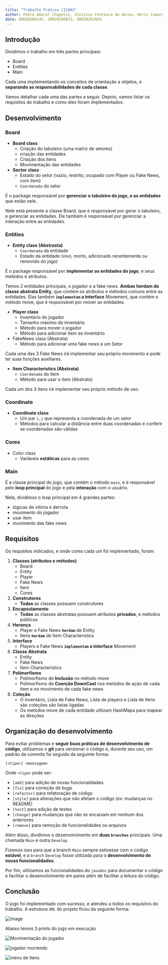 ```yaml
---
title: "Trabalho Prático CI1062"
author: Pedro Amaral Chapelin, Vinicius Fontoura de Abreu, Heric Camargo 
date: GRR20206145, GRR20206873, GRR20203959
---
```

## Introdução

Dividimos o trabalho em três partes principais:

- Board
- Entities
- Main

Cada uma implementando os conceitos de orientação a objetos, e **separando as responsabilidades de cada classe**.

Vamos detalhar cada uma das partes a seguir. Depois, vamos listar os requisitos do trabalho e como eles foram implementados.

## Desenvolvimento

### Board

- **Board class**
  - Criação do tabuleiro (uma matriz de setores)
  - criação das entidades
  - Criação dos itens
  - Movimentação das entidades
- **Sector class**
  - Estado do setor (vazio, restrito, ocupado com Player ou Fake News, com item)
  - `Coordenada` do setor

É o package responsável por **gerenciar o tabuleiro do jogo, e as entidades** que estão nele.

Nele está presente a classe Board, que é responsável por gerar o tabuleiro, e gerenciar as entidades. Ele também é responsável por gerenciar a interação entre as entidades.

### Entities

- **Entity class (Abstrasta)**
  - `Coordenada` da entidade
  - Estado da entidade (vivo, morto, adicionado recentemente ou removido do jogo)

É o package responsável por **implementar as entidades do jogo**, e seus metódos e atributos.

Temos 2 entidades principais, o jogador e a fake news. **Ambas herdam da classe abstrata Entity**, que contém os atributos e métodos comuns entre as entidades. Elas também **`implementam` a interface** Movement, que contém o método move, que é responsável por mover as entidades.

- **Player class**
  - Inventário do jogador
  - Tamanho máximo do inventário
  - Método para mover o jogador
  - Método para adicionar item ao inventário
- FakeNews class (Abstrata)
  - Método para adicionar uma fake news a um Setor

Cada uma das 3 Fake News irá implementar seu próprio movimento e pode ter suas funções auxiliares.

- **Item Characteristics (Abstrata)**
  - `Coordenada` do item
  - Método para usar o item (Abstrato)

Cada um dos 3 itens irá implementar seu próprio método de uso.

### Coordinate

- **Coordinate class**
  - Um par `i,j` que representa a coordenada de um setor
  - Métodos para calcular a distância entre duas coordenadas e conferir se coordenadas são válidas

### Cores

- Color class
  - Variáveis **estáticas** para as cores

### Main

É a classe principal do jogo, que contém o método `main`, e é responsável pelo **loop principal** do jogo e pela **interação** com o usuário.

Nela, dividimos o loop principal em 4 grandes partes:

- lógicas de vitória e derrota
- movimento do jogador
- usar item
- movimento das fake news

## Requisitos

Os requisitos indicados, e onde como cada um foi implementado, foram:

1. **Classes (atributos e métodos)**
    - Board
    - Entity
    - Player
    - Fake News
    - Item
    - Cores
2. **Construtores**
    - **Todas** as classes possuem construtores
3. **Encapsulamento**
    - **Todas** as classes abstratas possuem atributos **privados**, e métodos públicos
4. **Herança**
    - Player e Fake News **`herdam`** de Entity
    - Itens **`herdam`** de Item Characteristics
5. **Interface**
    - Players e Fake News **`implementam` a interface** Movement
6. **Classe Abstrata**
    - Entity
    - Fake News
    - Item Characteristics
7. **Polimorfismo**
    - Polimorfismo de **Inclusão** no método move
    - Polimorfismo de **Coerção DownCast** nos metódos de ação de cada item e no movimento de cada fake news
8. **Coleção**
    - O inventário, Lista de Fake News, Lista de players e Lista de Itens são coleções são listas ligadas
    - Os metódos move de cada entidade utilizam HashMaps para mapear as direções

## Organização do desenvolvimento

Para evitar problemas e **seguir boas práticas de desenvolvimento de código**, utilizamos o **git** para versionar o código e, durante seu uso, um padrão de commits foi seguido da seguinte forma:

```text
[<tipo>] <mensagem>
```

Onde `<tipo>` pode ser:

- `[add]` para adição de novas funcionalidades
- `[fix]` para correção de bugs
- `[refactor]` para refatoração de código
- `[style]` para alterações que não afetam o código (ex: mudanças no README)
- `[test]` para adição de testes
- `[change]` para mudanças que não se encaixam em nenhum dos anteriores
- `[remove]` para remoção de funcionalidades ou arquivos

Além disso, dividimos o desenvolvimento em **duas `branches`** principais. Uma chamada `Main` e outra `Develop`.

Fizemos isso para que a branch `Main` sempre estivesse com o código **estável**, e a `branch` `Develop` fosse utilizada para o **desenvolvimento de novas funcionalidades**.

Por fim, utilizamos as funcionalidades do `javadoc` para documentar o código e facilitar o desenvolvimento em pares além de facilitar a leitura do código.

## Conclusão

O jogo foi implementado com sucesso, e atendeu a todos os requisitos do trabalho. A estrutura `UML` do projeto ficou da seguinte forma:

![image](estrutura.png)

Abaixo temos 3 prints do jogo em execução

![Movimentação do jogador](moving.png)

![jogador morrendo](dying.png)

![menu de itens](item.png)

